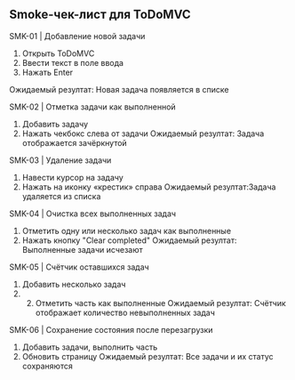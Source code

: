 
## Smoke-чек-лист для ToDoMVC


SMK-01 | Добавление новой задачи 
1. Открыть ToDoMVC
2. Ввести текст в поле ввода
3. Нажать Enter

Ожидаемый резултат: Новая задача появляется в списке




SMK-02 | Отметка задачи как выполненной 
1. Добавить задачу
2. Нажать чекбокс слева от задачи
Ожидаемый резултат: Задача отображается зачёркнутой

SMK-03 | Удаление задачи 
1. Навести курсор на задачу
2. Нажать на иконку «крестик» справа 
Ожидаемый резултат:Задача удаляется из списка

SMK-04 | Очистка всех выполненных задач 
1. Отметить одну или несколько задач как выполненные
2. Нажать кнопку "Clear completed" 
Ожидаемый резултат: Выполненные задачи исчезают

SMK-05 | Счётчик оставшихся задач 
1. Добавить несколько задач
2. 2. Отметить часть как выполненные 
Ожидаемый резултат: Счётчик отображает количество невыполненных задач

SMK-06 | Сохранение состояния после перезагрузки 
1. Добавить задачи, выполнить часть
2. Обновить страницу 
Ожидаемый резултат: Все задачи и их статус сохраняются
